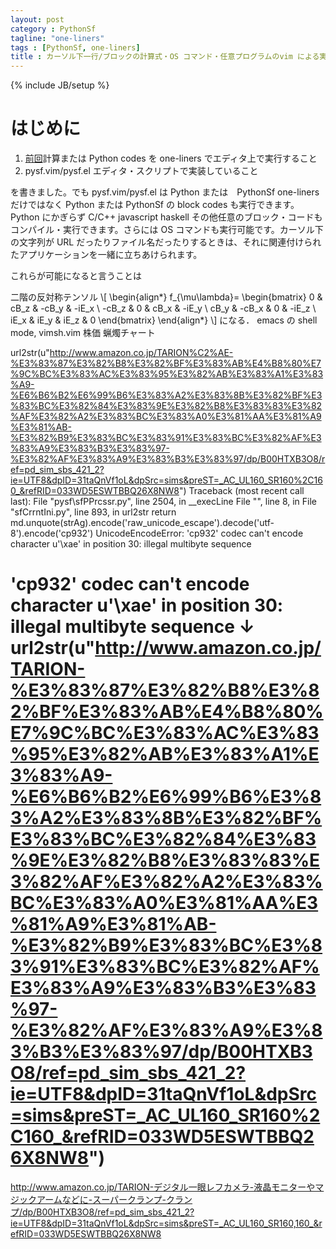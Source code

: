 ```yaml
---
layout: post
category : PythonSf
tagline: "one-liners"
tags : [PythonSf, one-liners]
title : カーソル下一行/ブロックの計算式・OS コマンド・任意プログラムのvim による実行--jpn
---
```

{% include JB/setup %}

# はじめに

1. [前回](http://loboskobayashi.github.io/pythonsf/2015/12-01/recomending_PythonSf_one-liners_for_general_python_codes/)計算または Python codes を one-liners でエディタ上で実行すること
2. pysf.vim/pysf.el エディタ・スクリプトで実装していること

を書きました。でも pysf.vim/pysf.el は Python または　PythonSf one-liners だけではなく Python または PythonSf の block codes も実行できます。Python にかぎらず C/C++ javascript haskell その他任意のブロック・コードもコンパイル・実行できます。さらには OS コマンドも実行可能です。カーソル下の文字列が URL だったりファイル名だったりするときは、それに関連付けられたアプリケーションを一緒に立ちあけられます。

これらが可能になると言うことは 

二階の反対称テンソル
\\[
\begin{align*}
f_{\mu\lambda}=
\begin{bmatrix}
 0    &  cB_z & -cB_y & -iE_x \\
-cB_z &  0    &  cB_x & -iE_y \\
 cB_y & -cB_x &  0    & -iE_z \\
 iE_x &  iE_y &  iE_z &  0
\end{bmatrix}
\end{align*}
\\]
になる．
emacs の shell mode,
vimsh.vim
株価 蝋燭チャート

url2str(u"http://www.amazon.co.jp/TARION%C2%AE-%E3%83%87%E3%82%B8%E3%82%BF%E3%83%AB%E4%B8%80%E7%9C%BC%E3%83%AC%E3%83%95%E3%82%AB%E3%83%A1%E3%83%A9-%E6%B6%B2%E6%99%B6%E3%83%A2%E3%83%8B%E3%82%BF%E3%83%BC%E3%82%84%E3%83%9E%E3%82%B8%E3%83%83%E3%82%AF%E3%82%A2%E3%83%BC%E3%83%A0%E3%81%AA%E3%81%A9%E3%81%AB-%E3%82%B9%E3%83%BC%E3%83%91%E3%83%BC%E3%82%AF%E3%83%A9%E3%83%B3%E3%83%97-%E3%82%AF%E3%83%A9%E3%83%B3%E3%83%97/dp/B00HTXB3O8/ref=pd_sim_sbs_421_2?ie=UTF8&dpID=31taQnVf1oL&dpSrc=sims&preST=_AC_UL160_SR160%2C160_&refRID=033WD5ESWTBBQ26X8NW8")
Traceback (most recent call last):
  File "pysf\sfPPrcssr.py", line 2504, in __execLine
  File "<string>", line 8, in <module>
  File "sfCrrntIni.py", line 893, in url2str
    return md.unquote(strAg).encode('raw_unicode_escape').decode('utf-8').encode('cp932')
UnicodeEncodeError: 'cp932' codec can't encode character u'\xae' in position 30: illegal multibyte sequence

'cp932' codec can't encode character u'\xae' in position 30: illegal multibyte sequence
↓
url2str(u"http://www.amazon.co.jp/TARION-%E3%83%87%E3%82%B8%E3%82%BF%E3%83%AB%E4%B8%80%E7%9C%BC%E3%83%AC%E3%83%95%E3%82%AB%E3%83%A1%E3%83%A9-%E6%B6%B2%E6%99%B6%E3%83%A2%E3%83%8B%E3%82%BF%E3%83%BC%E3%82%84%E3%83%9E%E3%82%B8%E3%83%83%E3%82%AF%E3%82%A2%E3%83%BC%E3%83%A0%E3%81%AA%E3%81%A9%E3%81%AB-%E3%82%B9%E3%83%BC%E3%83%91%E3%83%BC%E3%82%AF%E3%83%A9%E3%83%B3%E3%83%97-%E3%82%AF%E3%83%A9%E3%83%B3%E3%83%97/dp/B00HTXB3O8/ref=pd_sim_sbs_421_2?ie=UTF8&dpID=31taQnVf1oL&dpSrc=sims&preST=_AC_UL160_SR160%2C160_&refRID=033WD5ESWTBBQ26X8NW8")
===============================
http://www.amazon.co.jp/TARION-デジタル一眼レフカメラ-液晶モニターやマジックアームなどに-スーパークランプ-クランプ/dp/B00HTXB3O8/ref=pd_sim_sbs_421_2?ie=UTF8&dpID=31taQnVf1oL&dpSrc=sims&preST=_AC_UL160_SR160,160_&refRID=033WD5ESWTBBQ26X8NW8




